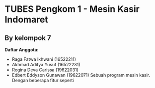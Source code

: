 # TUBES Pengkom 1 - Mesin Kasir Indomaret
## By kelompok 7
**Daftar Anggota:**
- Raga Fatwa Ikhwani (16522211)
- Akhmad Aditya Yusuf (16522231)
- Regina Deva Carissa (19622031)
- Edbert Eddyson Gunawan (19622071)
Sebuah program mesin kasir. Dengan beberapa fitur seperti
